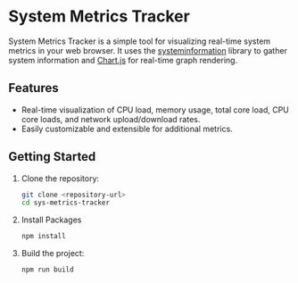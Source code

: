 # System Metrics Tracker

System Metrics Tracker is a simple tool for visualizing real-time system metrics in your web browser. It uses the [systeminformation](https://systeminformation.io/) library to gather system information and [Chart.js](https://www.chartjs.org/) for real-time graph rendering.

## Features

- Real-time visualization of CPU load, memory usage, total core load, CPU core loads, and network upload/download rates.
- Easily customizable and extensible for additional metrics.

## Getting Started

1. Clone the repository:

   ```bash
   git clone <repository-url>
   cd sys-metrics-tracker
   ```

2. Install Packages
    ```bash
    npm install
    ```
3. Build the project:
    ```bash
    npm run build
    ```

